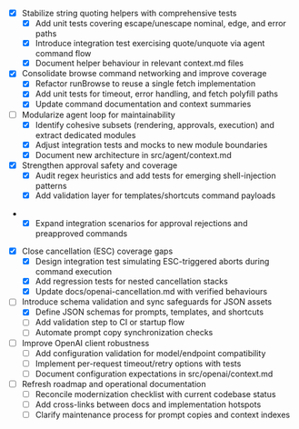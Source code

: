 - [x] Stabilize string quoting helpers with comprehensive tests
  - [x] Add unit tests covering escape/unescape nominal, edge, and error paths
  - [x] Introduce integration test exercising quote/unquote via agent command flow
  - [x] Document helper behaviour in relevant context.md files
- [x] Consolidate browse command networking and improve coverage
  - [x] Refactor runBrowse to reuse a single fetch implementation
  - [x] Add unit tests for timeout, error handling, and fetch polyfill paths
  - [x] Update command documentation and context summaries
- [ ] Modularize agent loop for maintainability
  - [x] Identify cohesive subsets (rendering, approvals, execution) and extract dedicated modules
  - [x] Adjust integration tests and mocks to new module boundaries
  - [x] Document new architecture in src/agent/context.md
- [x] Strengthen approval safety and coverage
  - [x] Audit regex heuristics and add tests for emerging shell-injection patterns
  - [x] Add validation layer for templates/shortcuts command payloads
-  - [x] Expand integration scenarios for approval rejections and preapproved commands
- [x] Close cancellation (ESC) coverage gaps
  - [x] Design integration test simulating ESC-triggered aborts during command execution
  - [x] Add regression tests for nested cancellation stacks
  - [x] Update docs/openai-cancellation.md with verified behaviours
- [ ] Introduce schema validation and sync safeguards for JSON assets
  - [x] Define JSON schemas for prompts, templates, and shortcuts
  - [ ] Add validation step to CI or startup flow
  - [ ] Automate prompt copy synchronization checks
- [ ] Improve OpenAI client robustness
  - [ ] Add configuration validation for model/endpoint compatibility
  - [ ] Implement per-request timeout/retry options with tests
  - [ ] Document configuration expectations in src/openai/context.md
- [ ] Refresh roadmap and operational documentation
  - [ ] Reconcile modernization checklist with current codebase status
  - [ ] Add cross-links between docs and implementation hotspots
  - [ ] Clarify maintenance process for prompt copies and context indexes
